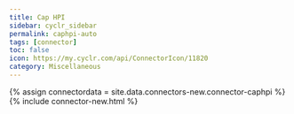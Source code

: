 ```yaml
---
title: Cap HPI
sidebar: cyclr_sidebar
permalink: caphpi-auto
tags: [connector]
toc: false
icon: https://my.cyclr.com/api/ConnectorIcon/11820
category: Miscellaneous
---
```

{% assign connectordata = site.data.connectors-new.connector-caphpi %}
{% include connector-new.html %}	